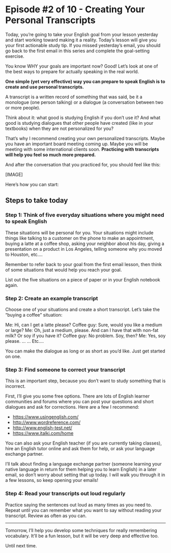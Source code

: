 # Episode #2 of 10 - Creating Your Personal Transcripts

Today, you’re going to take your English goal from your lesson yesterday and start working toward making it a reality. Today’s lesson will give you your first actionable study tip. If you missed yesterday’s email, you should go back to the first email in this series and complete the goal-setting exercise.

You know WHY your goals are important now? Good! Let’s look at one of the best ways to prepare for actually speaking in the real world. 

**One simple (yet very effective) way you can prepare to speak English is to create and use personal transcripts.**

A transcript is a written record of something that was said, be it a monologue (one person talking) or a dialogue (a conversation between two or more people).

Think about it: what good is studying English if you don’t use it? And what good is studying dialogues that other people have created (like in your textbooks) when they are not personalized for you?

That’s why I recommend creating your own personalized transcripts. Maybe you have an important board meeting coming up. Maybe you will be meeting with some international clients soon. **Practicing with transcripts will help you feel so much more prepared.** 

And after the conversation that you practiced for, you should feel like this:

[IMAGE]

Here’s how you can start:

## Steps to take today

### Step 1: Think of five everyday situations where you might need to speak English

These situations will be personal for you. Your situations might include things like talking to a customer on the phone to make an appointment, buying a latte at a coffee shop, asking your neighbor about his day, giving a presentation on a product in Los Angeles, telling someone why you moved to Houston, etc….

Remember to refer back to your goal from the first email lesson, then think of some situations that would help you reach your goal.

List out the five situations on a piece of paper or in your English notebook again.

###  Step 2: Create an example transcript

Choose one of your situations and create a short transcript. Let’s take the “buying a coffee” situation:

Me: Hi, can I get a latte please?
Coffee guy: Sure, would you like a medium or large?
Me: Oh, just a medium, please. And can I have that with non-fat milk? Or soy if you have it?
Coffee guy: No problem. Soy, then?
Me: Yes, soy please.
…
…
Etc…. 

You can make the dialogue as long or as short as you’d like. Just get started on one.

###  Step 3: Find someone to correct your transcript

This is an important step, because you don’t want to study something that is incorrect.

First, I’ll give you some free options. There are lots of English learner communities and forums where you can post your questions and short dialogues and ask for corrections. Here are a few I recommend: 

- https://www.usingenglish.com/
- http://www.wordreference.com/
- http://www.english-test.net/
- https://www.italki.com/home

You can also ask your English teacher (if you are currently taking classes), hire an English tutor online and ask them for help, or ask your language exchange partner.

I’ll talk about finding a language exchange partner (someone learning your native language in return for them helping you to learn English) in a later email, so don’t worry about setting that up today. I will walk you through it in a few lessons, so keep opening your emails!

### Step 4: Read your transcripts out loud regularly

Practice saying the sentences out loud as many times as you need to. Repeat until you can remember what you want to say without reading your transcript. Review as often as you can.

---

Tomorrow, I’ll help you develop some techniques for really remembering vocabulary. It’ll be a fun lesson, but it will be very deep and effective too.

Until next time.
